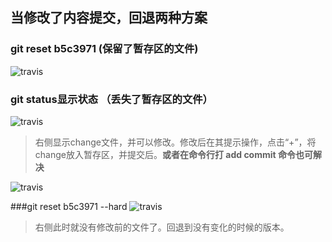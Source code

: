 ## 当修改了内容提交，回退两种方案
### git reset b5c3971 (保留了暂存区的文件)
![travis](../../../image/reset/gitchange.png)
### git status显示状态 （丢失了暂存区的文件）
![travis](../../../image/reset/gitchange1.png)
>右侧显示change文件，并可以修改。修改后在其提示操作，点击“+”，将change放入暂存区，并提交后。**或者在命令行打 add commit 命令也可解决**



![travis](../../../image/reset/gitchange3.png)

###git reset b5c3971 --hard
![travis](../../../image/reset/gitchange4.png)
>右侧此时就没有修改前的文件了。回退到没有变化的时候的版本。